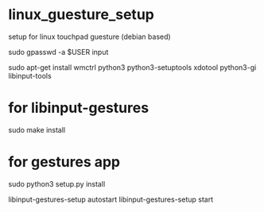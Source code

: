 # linux_guesture_setup
setup for linux touchpad guesture (debian based) 

sudo gpasswd -a $USER input

sudo apt-get install wmctrl python3 python3-setuptools xdotool python3-gi libinput-tools

# for libinput-gestures 
sudo make install 

# for gestures app 
sudo python3 setup.py install


libinput-gestures-setup autostart
libinput-gestures-setup start



